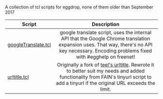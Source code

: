 A collection of tcl scripts for eggdrop, none of them older than September 2017

| Script        | Description           |
| ------------- |:-------------:|
| [googleTranslate.tcl](https://github.com/manavortex/eggdrop-scripts/blob/master/googleTranslate.tcl)  | google translate script, uses the internal API that the Google Chrome translation expansion uses. That way, there's no API key necessary.  Encoding problems fixed with #egghelp on freenet! |
| [urltitle.tcl](https://github.com/manavortex/eggdrop-scripts/blob/master/urltitle.tcl)      | Originally a fork of [teel's urltitle](https://github.com/teeli/urltitle). Rewrote it to better suit my needs and added functionality from FAIN's tinyurl script to add a tinyurl if the original URL exceeds the limit. |

